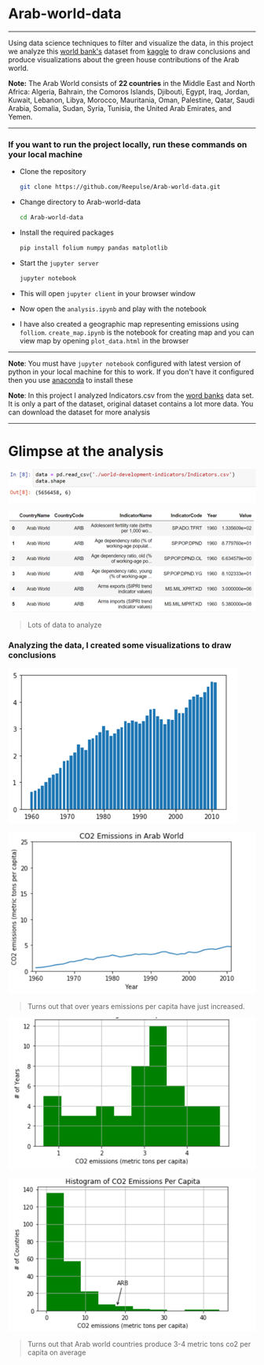 # Arab-world-data

---

Using data science techniques to filter and visualize the data, in this project we analyze this [world bank's](https://www.kaggle.com/worldbank/world-development-indicators) dataset from [kaggle](https://www.kaggle.com) to draw conclusions and produce visualizations about the green house contributions of the Arab world. 

**Note:** The Arab World consists of **22 countries** in the Middle East and North Africa: Algeria, Bahrain, the Comoros Islands, Djibouti, Egypt, Iraq, Jordan, Kuwait, Lebanon, Libya, Morocco, Mauritania, Oman, Palestine, Qatar, Saudi Arabia, Somalia, Sudan, Syria, Tunisia, the United Arab Emirates, and Yemen.

---

### If you want to run the project locally, run these commands on your local machine

- Clone the repository

  ```bash
  git clone https://github.com/Reepulse/Arab-world-data.git
  ```

- Change directory to Arab-world-data

  ```bash
  cd Arab-world-data
  ```

- Install the required packages

  ```bash
  pip install folium numpy pandas matplotlib
  ```

- Start the `jupyter server`

  ```bash
  jupyter notebook
  ```

- This will open `jupyter client` in your browser window

- Now open the `analysis.ipynb` and play with the notebook

- I have also created a geographic map representing emissions using `folliom`. `create_map.ipynb` is the notebook for creating map and you can view map by opening `plot_data.html` in the browser

---

**Note**: You must have `jupyter notebook` configured with latest version of python in your local machine for this to work. If you don't have it configured then you use [anaconda](https://docs.anaconda.com/anaconda/install/) to install these

**Note**: In this project I analyzed Indicators.csv from the [word banks](https://www.kaggle.com/worldbank/world-development-indicators) data set. It is only a part of the dataset, original dataset contains a lot more data. You can download the dataset for more analysis

---

# Glimpse at the analysis

![row_count](./assets/row_count.PNG)

![data_table](./assets/data_table.PNG)

> Lots of data to analyze

### Analyzing the data, I created some visualizations to draw conclusions

![emissions_histogram](./assets/emissions_histogram.PNG)

![emissions_lineplot](./assets/emissions_lineplot.PNG)

> Turns out that over years emissions per capita have just increased.

![emissions_histogram2](./assets/emissions_histogram2.PNG)

![emissions_histogram3](./assets/emissions_histogram3.PNG)

> Turns out that Arab world countries produce 3-4 metric tons co2 per capita on average

